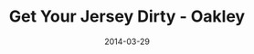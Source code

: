 ---
layout: message
category: message
series: "How to Change the World"
title: "Get Your Jersey Dirty - Oakley"
date: 2014-03-29
message_id: 857
---